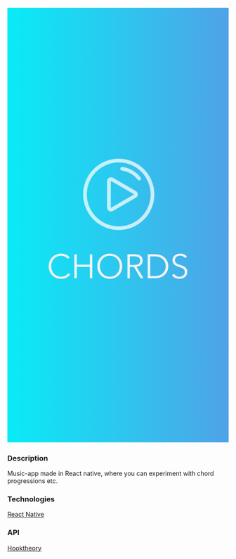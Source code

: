 <p align="center">
  <img src="./img/splashchords.png" />
</p>

### Description

Music-app made in React native, where you can experiment with chord progressions etc.

### Technologies

[React Native](https://facebook.github.io/react-native/)

### API

[Hooktheory](https://www.hooktheory.com/api/trends/docs)
